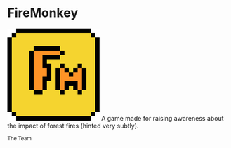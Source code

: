 # FireMonkey
<img src="firemonkey_large.png">
A game made for raising awareness about the impact of forest fires (hinted very subtly).

<sup>The Team</sup>
